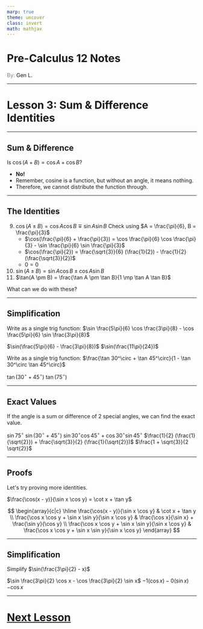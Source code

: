 ```yaml
---
marp: true
theme: uncover
class: invert
math: mathjax
---
```


# <!--fit--> Pre-Calculus 12 Notes
<span style="color:grey">By:</span> Gen L.

<!--_footer: In partnership with Hyperion University, 2024-->

---

<!--paginate: true-->

# Lesson 3: Sum & Difference Identities

---

## Sum & Difference

Is $\cos(A + B) = \cos A + \cos B$? 
* **No!**
* Remember, cosine is a function, but without an angle, it means nothing. 
* Therefore, we cannot distribute the function through.

---

## The Identities

9. $\cos(A \pm B) = \cos A \cos B \mp \sin A \sin B$
Check using $A = \frac{\pi}{6}, B = \frac{\pi}{3}$
    * $\cos(\frac{\pi}{6} + \frac{\pi}{3}) = \cos \frac{\pi}{6} \cos \frac{\pi}{3} - \sin \frac{\pi}{6} \sin \frac{\pi}{3}$
    * $\cos(\frac{\pi}{2}) = \frac{\sqrt{3}}{6} (\frac{1}{2}) - \frac{1}{2} (\frac{\sqrt{3}}{2})$
    * $0 = 0$
10. $\sin(A \pm B) = \sin A \cos B \pm \cos A \sin B$
11. $\tan(A \pm B) = \frac{\tan A \pm \tan B}{1 \mp \tan A \tan B}$

What can we do with these?

---

## Simplification

Write as a single trig function: $\sin \frac{5\pi}{6} \cos \frac{3\pi}{8} - \cos \frac{5\pi}{6} \sin \frac{3\pi}{8}$

$\sin(\frac{5\pi}{6} - \frac{3\pi}{8})$
$\sin(\frac{11\pi}{24})$

Write as a single trig function: $\frac{\tan 30^\circ + \tan 45^\circ}{1 - \tan 30^\circ \tan 45^\circ}$

$\tan(30^\circ + 45^\circ)$
$\tan(75^\circ)$

---

## Exact Values

If the angle is a sum or difference of 2 special angles, we can find the exact value.

$\sin 75^\circ$
$\sin(30^\circ + 45^\circ)$
$\sin 30^\circ \cos 45^\circ + \cos 30^\circ \sin 45^\circ$
$\frac{1}{2} (\frac{1}{\sqrt{2}}) + \frac{\sqrt{3}}{2} (\frac{1}{\sqrt{2}})$
$\frac{1 + \sqrt{3}}{2 \sqrt{2}}$

---

## Proofs

Let's try proving more identities.

$\frac{\cos(x - y)}{\sin x \cos y} = \cot x + \tan y$

$$
    \begin{array}{c|c}
        \hline
        \frac{\cos(x - y)}{\sin x \cos y} & \cot x + \tan y \\
        \frac{\cos x \cos y + \sin x \sin y}{\sin x \cos y} & \frac{\cos x}{\sin x} + \frac{\sin y}{\cos y} \\
        \frac{\cos x \cos y + \sin x \sin y}{\sin x \cos y} & \frac{\cos x \cos y + \sin x \sin y}{\sin x \cos y}
    \end{array}
$$

---

## Simplification

Simplify $\sin(\frac{3\pi}{2} - x)$

$\sin \frac{3\pi}{2} \cos x - \cos \frac{3\pi}{2} \sin x$
$-1 (\cos x) - 0 (\sin x)$
$-\cos x$

---

# [Next Lesson](Lesson%204.html)